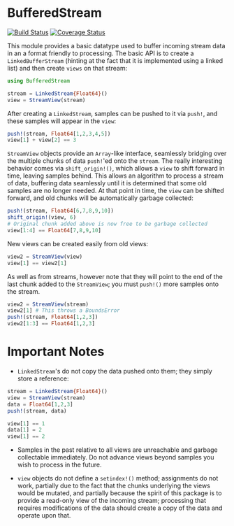 # BufferedStream

[![Build Status](https://travis-ci.org/staticfloat/BufferedStream.jl.svg?branch=master)](https://travis-ci.org/staticfloat/BufferedStream.jl) [![Coverage Status](https://coveralls.io/repos/staticfloat/BufferedStream.jl/badge.svg?branch=master&service=github)](https://coveralls.io/github/staticfloat/BufferedStream.jl?branch=master)

This module provides a basic datatype used to buffer incoming stream data in an a format friendly to processing.  The basic API is to create a `LinkedBufferStream` (hinting at the fact that it is implemented using a linked list) and then create `views` on that stream:

```julia
using BufferedStream

stream = LinkedStream{Float64}()
view = StreamView(stream)
```

After creating a `LinkedStream`, samples can be pushed to it via `push!`, and these samples will appear in the `view`:

```julia
push!(stream, Float64[1,2,3,4,5])
view[1] + view[2] == 3
```

`StreamView` objects provide an `Array`-like interface, seamlessly bridging over the multiple chunks of data `push!`'ed onto the `stream`.  The really interesting behavior comes via `shift_origin!()`, which allows a `view` to shift forward in time, leaving samples behind.  This allows an algorithm to process a stream of data, buffering data seamlessly until it is determined that some old samples are no longer needed.  At that point in time, the `view` can be shifted forward, and old chunks will be automatically garbage collected:

```julia
push!(stream, Float64[6,7,8,9,10])
shift_origin!(view, 6)
# Original chunk added above is now free to be garbage collected
view[1:4] == Float64[7,8,9,10]
```

New views can be created easily from old views:
```julia
view2 = StreamView(view)
view[1] == view2[1]
```

As well as from streams, however note that they will point to the end of the last chunk added to the `StreamView`; you must `push!()` more samples onto the stream.
```julia
view2 = StreamView(stream)
view2[1] # This throws a BoundsError
push!(stream, Float64[1,2,3])
view2[1:3] == Float64[1,2,3]
```

# Important Notes

* `LinkedStream`'s do not copy the data pushed onto them; they simply store a reference:
```julia
stream = LinkedStream{Float64}()
view = StreamView(stream)
data = Float64[1,2,3]
push!(stream, data)

view[1] == 1
data[1] = 2
view[1] == 2
```

* Samples in the past relative to all views are unreachable and garbage collectable immediately.  Do not advance views beyond samples you wish to process in the future.

* `view` objects do not define a `setindex!()` method; assignments do not work, partially due to the fact that the chunks underlying the views would be mutated, and partially because the spirit of this package is to provide a read-only view of the incoming stream; processing that requires modifications of the data should create a copy of the data and operate upon that.
